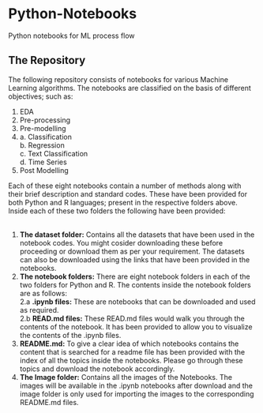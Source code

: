 # Python-Notebooks
Python notebooks for ML process flow 
## The Repository

The following repository consists of notebooks for various Machine Learning algorithms. The notebooks are classified on the basis of different objectives; such as:<br>
1. EDA
2. Pre-processing
3. Pre-modelling
4.  a. Classification<br>
    b. Regression<br>
    c. Text Classification<br>
    d. Time Series<br>
5. Post Modelling

Each of these eight notebooks contain a number of methods along with their brief description and standard codes. These have been provided for both Python and R languages; present in the respective folders above. Inside each of these two folders the following have been provided:<br><br>
1. **The dataset folder:** Contains all the datasets that have been used in the notebook codes. You might cosider downloading these before proceeding or download them as per                                your requirement. The datasets can also be downloaded using the links that have been provided in the notebooks. 
2. **The notebook folders:** There are eight notebook folders in each of the two folders for Python and R. The contents inside the notebook folders are as follows:<br>
    2.a **.ipynb files:** These are notebooks that can be downloaded and used as required.<br>
    2.b **READ.md files:** These READ.md files would walk you through the contents of the notebook. It has been provided to allow you to visualize the contents of the .ipynb                                files.<br>
3. **README.md:** To give a clear idea of which notebooks contains the content that is searched for a readme file has been provided with the index of all the topics inside the                     notebooks. Please go through these topics and download the notebook accordingly.<br>
4. **The Image folder:** Contains all the images of the Notebooks. The images will be available in the .ipynb notebooks after download and the image folder is only used for                              importing the images to the corresponding README.md files.




   

